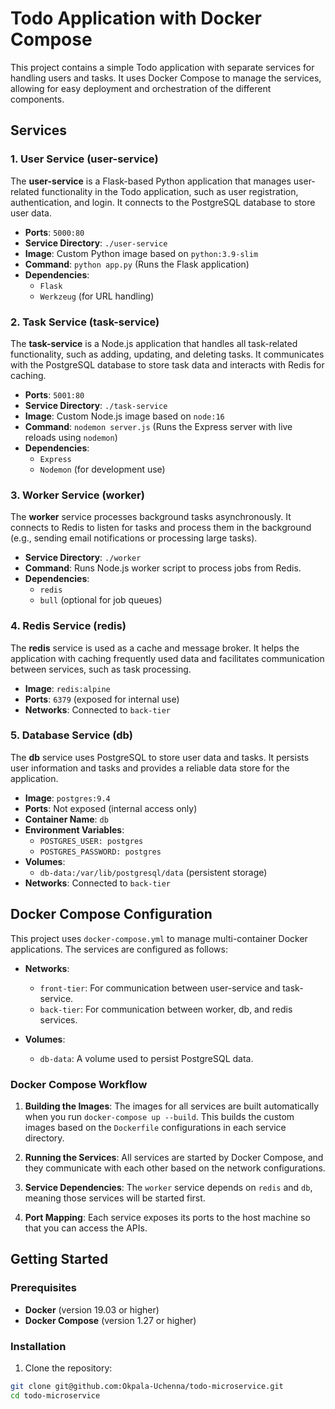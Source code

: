 # Todo Application with Docker Compose

This project contains a simple Todo application with separate services for handling users and tasks. It uses Docker Compose to manage the services, allowing for easy deployment and orchestration of the different components.

## Services

### 1. **User Service (user-service)**

The **user-service** is a Flask-based Python application that manages user-related functionality in the Todo application, such as user registration, authentication, and login. It connects to the PostgreSQL database to store user data.

- **Ports**: `5000:80`
- **Service Directory**: `./user-service`
- **Image**: Custom Python image based on `python:3.9-slim`
- **Command**: `python app.py` (Runs the Flask application)
- **Dependencies**: 
  - `Flask`
  - `Werkzeug` (for URL handling)

### 2. **Task Service (task-service)**

The **task-service** is a Node.js application that handles all task-related functionality, such as adding, updating, and deleting tasks. It communicates with the PostgreSQL database to store task data and interacts with Redis for caching.

- **Ports**: `5001:80`
- **Service Directory**: `./task-service`
- **Image**: Custom Node.js image based on `node:16`
- **Command**: `nodemon server.js` (Runs the Express server with live reloads using `nodemon`)
- **Dependencies**: 
  - `Express`
  - `Nodemon` (for development use)

### 3. **Worker Service (worker)**

The **worker** service processes background tasks asynchronously. It connects to Redis to listen for tasks and process them in the background (e.g., sending email notifications or processing large tasks).

- **Service Directory**: `./worker`
- **Command**: Runs Node.js worker script to process jobs from Redis.
- **Dependencies**: 
  - `redis`
  - `bull` (optional for job queues)

### 4. **Redis Service (redis)**

The **redis** service is used as a cache and message broker. It helps the application with caching frequently used data and facilitates communication between services, such as task processing.

- **Image**: `redis:alpine`
- **Ports**: `6379` (exposed for internal use)
- **Networks**: Connected to `back-tier`

### 5. **Database Service (db)**

The **db** service uses PostgreSQL to store user data and tasks. It persists user information and tasks and provides a reliable data store for the application.

- **Image**: `postgres:9.4`
- **Ports**: Not exposed (internal access only)
- **Container Name**: `db`
- **Environment Variables**:
  - `POSTGRES_USER: postgres`
  - `POSTGRES_PASSWORD: postgres`
- **Volumes**: 
  - `db-data:/var/lib/postgresql/data` (persistent storage)
- **Networks**: Connected to `back-tier`

## Docker Compose Configuration

This project uses `docker-compose.yml` to manage multi-container Docker applications. The services are configured as follows:

- **Networks**:
  - `front-tier`: For communication between user-service and task-service.
  - `back-tier`: For communication between worker, db, and redis services.
  
- **Volumes**:
  - `db-data`: A volume used to persist PostgreSQL data.

### Docker Compose Workflow

1. **Building the Images**: The images for all services are built automatically when you run `docker-compose up --build`. This builds the custom images based on the `Dockerfile` configurations in each service directory.

2. **Running the Services**: All services are started by Docker Compose, and they communicate with each other based on the network configurations.

3. **Service Dependencies**: The `worker` service depends on `redis` and `db`, meaning those services will be started first.

4. **Port Mapping**: Each service exposes its ports to the host machine so that you can access the APIs.

## Getting Started

### Prerequisites

- **Docker** (version 19.03 or higher)
- **Docker Compose** (version 1.27 or higher)

### Installation

1. Clone the repository:

```bash
git clone git@github.com:Okpala-Uchenna/todo-microservice.git
cd todo-microservice
